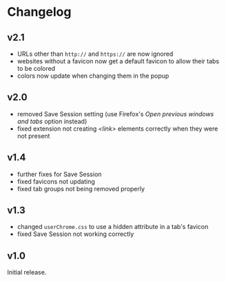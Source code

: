 # Changelog

## v2.1

- URLs other than `http://` and `https://` are now ignored
- websites without a favicon now get a default favicon to allow their tabs to be colored
- colors now update when changing them in the popup

## v2.0

- removed Save Session setting (use Firefox's _Open previous windows and tabs_ option instead)
- fixed extension not creating _&lt;link>_ elements correctly when they were not present

## v1.4

- further fixes for Save Session
- fixed favicons not updating
- fixed tab groups not being removed properly

## v1.3

- changed `userChrome.css` to use a hidden attribute in a tab's favicon
- fixed Save Session not working correctly

## v1.0

Initial release.

